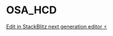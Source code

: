 # OSA_HCD

[Edit in StackBlitz next generation editor ⚡️](https://stackblitz.com/~/github.com/JoeGergesUMIT/OSA_HCD)
